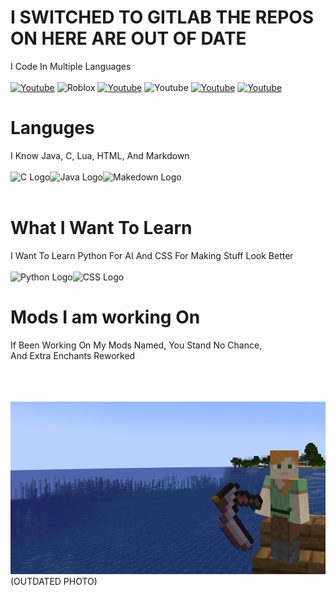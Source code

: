 # I SWITCHED TO GITLAB THE REPOS ON HERE ARE OUT OF DATE


I Code In Multiple Languages
<br>
<br>
[![Youtube](https://img.shields.io/badge/2D-red?label=Youtube&logo=youtube&logoColor=redd)](https://www.youtube.com/@2DSNerd)
![Roblox](https://img.shields.io/badge/2DSNerd-white?label=Roblox&logo=roblox&logoColor=white)
[![Youtube](https://img.shields.io/badge/2dsn3rd-green?label=Bandlab&logo=Bandlab&logoColor=green)](https://www.bandlab.com/2dsn3rd/albums)
![Youtube](https://img.shields.io/badge/2dsn3rd-blue?label=Discord&logo=discord&logoColor=blue)
[![Youtube](https://img.shields.io/badge/2DSNerd-orange?label=Gitlab&logo=gitlab&logoColor=orange)](https://gitlab.com/2DSNerd)
[![Youtube](https://img.shields.io/badge/2DSNerd-black?label=Github&logo=github&logoColor=black)](https://github.com/2DSNerd)

# Languges <br>

I Know Java, C, Lua, HTML, And Markdown
<br>
<br>
<img src="https://external-content.duckduckgo.com/iu/?u=https%3A%2F%2Fsimple2code.com%2Fwp-content%2Fuploads%2F2020%2F06%2FcIcon-150x150.png&f=1&nofb=1&ipt=dea7bffa903c05f9e4a3ab2c49c369f080d4da498a60477ab6b8243d9a519f71&ipo=images" alt="C Logo"><img src="https://external-content.duckduckgo.com/iu/?u=https%3A%2F%2Fbrandslogos.com%2Fwp-content%2Fuploads%2Fthumbs%2Fjava-logo-black-and-white-1.png&f=1&nofb=1&ipt=75e11867fb90529c1292373c8b41a8d188d2ea49a6150be4356174788c4e7311&ipo=images" alt="Java Logo"><img src="https://external-content.duckduckgo.com/iu/?u=https%3A%2F%2Fwww.jiyik.com%2Fuploads%2F210607%2FI_2021060714272097097e.png&f=1&nofb=1&ipt=a58c377bfdd933d86c7c08704eb25dfadb8516bf129a9298e4b652d23848718b&ipo=images" alt="Makedown Logo">  
<br>

# What I Want To Learn
I Want To Learn Python For AI And CSS For Making Stuff Look Better
<br>
<br>
<img src="https://external-content.duckduckgo.com/iu/?u=http%3A%2F%2Fwww.pngall.com%2Fwp-content%2Fuploads%2F2016%2F05%2FPython-Logo-PNG-Image-180x180.png&f=1&nofb=1&ipt=dccaf4269adb7b204bc9945eb7ce72c78e7456b6ff5875cd273d33d39854a441&ipo=images" alt="Python Logo"><img src="https://external-content.duckduckgo.com/iu/?u=https%3A%2F%2Fd1yjjnpx0p53s8.cloudfront.net%2Fstyles%2Flogo-thumbnail%2Fs3%2F042015%2Fcss3.png%3Fitok%3DOlYIVwA0&f=1&nofb=1&ipt=fadb9174bf036163e96f0ddbd33a0f86291f0b5ddd82a6e43e4bfe9e204d5921&ipo=images" alt="CSS Logo">
<br>

# Mods I am working On

If Been Working On My Mods Named, You Stand No Chance,<br>
And Extra Enchants Reworked

<br>
<br>
<br>
<img src="https://raw.githubusercontent.com/2DSNerd/2DSNerd.github.io/main/Scythe.png" alt="You Shouldnt See THis">
<br>
(OUTDATED PHOTO)
